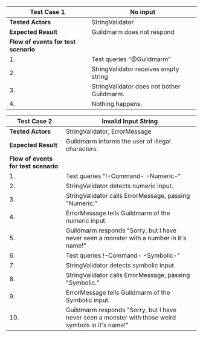 |**Test Case 1**|**No input**|
|---|---|
|**Tested Actors**|StringValidator|
|**Expected Result**|Guildmarm does not respond|
|**Flow of events for test scenario**||
|1.|Test queries "@Guildmarm"|
|2.|StringValidator receives empty string|
|3.|StringValidator does not bother Guildmarm.|
|4.|Nothing happens.|

|**Test Case 2**|**Invalid Input String**|
|---|---|
|**Tested Actors**|StringValidator, ErrorMessage|
|**Expected Result**|Guildmarm informs the user of illegal characters.|
|**Flow of events for test scenario**||
|1.|Test queries "!-Command- -Numeric-"|
|2.|StringValidator detects numeric input.|
|3.|StringValidator calls ErrorMessage, passing "Numeric."|
|4.|ErrorMessage tells Guildmarm of the numeric input.|
|5.|Guildmarm responds "Sorry, but I have never seen a monster with a number in it's name!"|
|6.|Test queries !-Command- -Symbolic-"|
|7.|StringValidator detects symbolic input.|
|8.|StringValidator calls ErrorMessage, passing "Symbolic."|
|9.|ErrorMessage tells Guildmarm of the Symbolic input.|
|10.|Guildmarm responds "Sorry, but I have never seen a monster with those weird symbols in it's name!"|